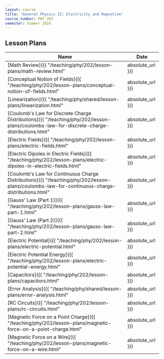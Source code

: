 ```yaml
---
layout: course
title: "General Physics II: Electricity and Magnetism"
course_number: PHY 202
semester: Summer 2024
---
```


## Lesson Plans

| Name | Date |
| ---- | ---- |
| [Math Review]({{ "/teaching/phy/202/lesson-plans/math-review.html" | absolute_url }}) | May 20, 2024 |
| [Conceptual Notion of Fields]({{ "/teaching/phy/202/lesson-plans/conceptual-notion-of-fields.html" | absolute_url }}) | May 20, 2024 |
| [Linearization]({{ "/teaching/phy/shared/lesson-plans/linearization.html" | absolute_url }}) | May 20, 2024 |
| [Coulomb's Law for Discrete Charge Distributions]({{ "/teaching/phy/202/lesson-plans/coulombs-law-for-discrete-charge-distributions.html" | absolute_url }}) | May 21, 2024 |
| [Electric Fields]({{ "/teaching/phy/202/lesson-plans/electric-fields.html" | absolute_url }}) | May 21, 2024 |
| [Electric Dipoles in Electric Fields]({{ "/teaching/phy/202/lesson-plans/electric-dipoles-in-electric-fields.html" | absolute_url }}) | May 23, 2024 |
| [Coulomb's Law for Continuous Charge Distributions]({{ "/teaching/phy/202/lesson-plans/coulombs-law-for-continuous-charge-distributions.html" | absolute_url }}) | May 23 - 28, 2024 |
| [Gauss' Law (Part 1)]({{ "/teaching/phy/202/lesson-plans/gauss-law-part-1.html" | absolute_url }}) | May 28, 2024 |
| [Gauss' Law (Part 2)]({{ "/teaching/phy/202/lesson-plans/gauss-law-part-2.html" | absolute_url }}) | June 3, 2024 |
| [Electric Potential]({{ "/teaching/phy/202/lesson-plans/electric-potential.html" | absolute_url }}) | June 3, 2024 |
| [Electric Potential Energy]({{ "/teaching/phy/202/lesson-plans/electric-potential-energy.html" | absolute_url }}) | June 4, 2024 |
| [Capacitors]({{ "/teaching/phy/202/lesson-plans/capacitors.html" | absolute_url }}) | June 4, 2024 |
| [Error Analysis]({{ "/teaching/phy/shared/lesson-plans/error-analysis.html" | absolute_url }}) | June 4, 2024 |
| [RC Circuits]({{ "/teaching/phy/202/lesson-plans/rc-circuits.html" | absolute_url }}) | June 6 - 10, 2024 |
| [Magnetic Force on a Point Charge]({{ "/teaching/phy/202/lesson-plans/magnetic-force-on-a-point-charge.html" | absolute_url }}) | June 11, 2024 |
| [Magnetic Force on a Wire]({{ "/teaching/phy/202/lesson-plans/magnetic-force-on-a-wire.html" | absolute_url }}) | June 13, 2024 |
